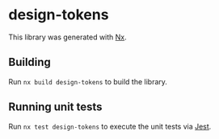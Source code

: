 # design-tokens

This library was generated with [Nx](https://nx.dev).

## Building

Run `nx build design-tokens` to build the library.

## Running unit tests

Run `nx test design-tokens` to execute the unit tests via [Jest](https://jestjs.io).
